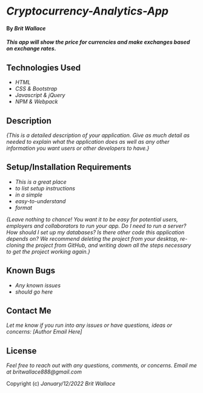 # _Cryptocurrency-Analytics-App_

#### By _Brit Wallace_

#### _This app will show the price for currencies and make exchanges based on exchange rates._


## Technologies Used

* _HTML_
* _CSS & Bootstrap_
* _Javascript & jQuery_
* _NPM & Webpack_

## Description

_{This is a detailed description of your application. Give as much detail as needed to explain what the application does as well as any other information you want users or other developers to have.}_

## Setup/Installation Requirements

* _This is a great place_
* _to list setup instructions_
* _in a simple_
* _easy-to-understand_
* _format_

_{Leave nothing to chance! You want it to be easy for potential users, employers and collaborators to run your app. Do I need to run a server? How should I set up my databases? Is there other code this application depends on? We recommend deleting the project from your desktop, re-cloning the project from GitHub, and writing down all the steps necessary to get the project working again.}_

## Known Bugs

* _Any known issues_
* _should go here_

## Contact Me

_Let me know if you run into any issues or have questions, ideas or concerns:_
_[Author Email Here]_

## License

_Feel free to reach out with any questions, comments, or concerns. Email me  at britwallace888@gmail.com_

Copyright (c) _January/12/2022_ _Brit Wallace_